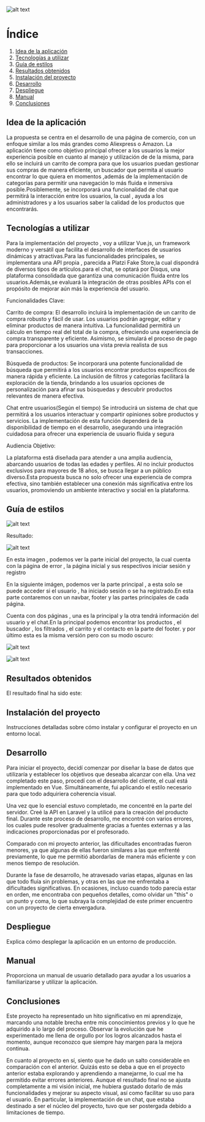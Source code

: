 ![alt text](image-2.png)


# Índice

1. [Idea de la aplicación](#idea-de-la-aplicación)
2. [Tecnologías a utilizar](#tecnologías-a-utilizar)
3. [Guía de estilos](#guía-de-estilos)
4. [Resultados obtenidos](#resultados-obtenidos)
5. [Instalación del proyecto](#instalación-del-proyecto)
6. [Desarrollo](#desarrollo)
7. [Despliegue](#despliegue)
8. [Manual](#manual)
9. [Conclusiones](#conclusiones)

## Idea de la aplicación

La propuesta se centra en el  desarrollo de una página de comercio, con un enfoque similar a los más grandes como Aliexpress o Amazon. La aplicación tiene como objetivo principal ofrecer a los usuarios la mejor experiencia posible en cuanto al manejo y utilización de de la misma, para ello se incluirá un carrito de compra para que los usuarios puedan gestionar sus compras de manera eficiente, un buscador que permita al usuario encontrar lo que quiera en momentos ,además de la implementación de categorías para permitir una navegación lo más fluida e inmersiva posible.Posiblemente, se incorporará una funcionalidad de chat que permitirá la interacción entre los usuarios, la cual , ayuda a los administradores y a los usuarios saber la calidad de los productos que encontrarás. 

## Tecnologías a utilizar

Para la implementación del proyecto , voy a utilizar Vue.js, un framework moderno y versátil que facilita el desarrollo de interfaces de usuarios dinámicas y atractivas.Para las funcionalidades principales, se implementara una API propia , parecida a Platzi Fake Store,la cual dispondrá de diversos tipos de artículos.para el chat, se optará por Disqus, una plataforma consolidada que garantiza una comunicación fluida entre los usuarios.Además,se evaluará la integración de otras posibles APIs con el propósito de mejorar aún más la experiencia del usuario.

Funcionalidades Clave:

Carrito de compra:
El desarrollo incluirá la implementación de un carrito de compra robusto y fácil de usar. Los usuarios podrán agregar, editar y eliminar productos de manera intuitiva. La funcionalidad permitirá un cálculo en tiempo real del total de la compra, ofreciendo una experiencia de compra transparente y eficiente. Asimismo, se simulará el proceso de pago para proporcionar a los usuarios una vista previa realista de sus transacciones.

Búsqueda de productos:
Se incorporará una potente funcionalidad de búsqueda que permitirá a los usuarios encontrar productos específicos de manera rápida y eficiente. La inclusión de filtros y categorías facilitará la exploración de la tienda, brindando a los usuarios opciones de personalización para afinar sus búsquedas y descubrir productos relevantes de manera efectiva.

Chat entre usuarios(Según el tiempo)
Se introducirá un sistema de chat que permitirá a los usuarios interactuar y compartir opiniones sobre productos y servicios. La implementación de esta función dependerá de la disponibilidad de tiempo en el desarrollo, asegurando una integración cuidadosa para ofrecer una experiencia de usuario fluida y segura
 
Audiencia Objetivo:

La plataforma está diseñada para atender a una amplia audiencia, abarcando usuarios de todas las edades y perfiles. Al no incluir productos exclusivos para mayores de 18 años, se busca llegar a un público diverso.Esta propuesta busca no solo ofrecer una experiencia de compra efectiva, sino también establecer una conexión más significativa entre los usuarios, promoviendo un ambiente interactivo y social en la plataforma.

## Guía de estilos
![alt text](image-3.png)

Resultado:

![alt text](image-4.png)

En esta imagen , podemos ver la parte inicial del proyecto, la cual cuenta con la página de error , la página inicial y sus respectivos iniciar sesión y registro

En la siguiente imágen, podemos ver la parte principal , a esta solo se puede acceder si el usuario , ha iniciado sesión o se ha registrado.En esta parte contaremos con un navbar, footer y las partes principales de cada página.

Cuenta con dos páginas , una es la principal y la otra tendrá información del usuario y el chat.En la principal podemos encontrar los productos , el buscador , los filtrados , el carrito y el contacto en la parte del footer.
y por último esta es la misma versión pero con su modo oscuro:

![alt text](image-7.png)

![alt text](image-8.png)

## Resultados obtenidos

El resultado final ha sido este:



## Instalación del proyecto

Instrucciones detalladas sobre cómo instalar y configurar el proyecto en un entorno local.

## Desarrollo

Para iniciar el proyecto, decidí comenzar por diseñar la base de datos que utilizaría y establecer los objetivos que deseaba alcanzar con ella. Una vez completado este paso, procedí con el desarrollo del cliente, el cual está implementado en Vue. Simultáneamente, fui aplicando el estilo necesario para que todo adquiriera coherencia visual.

Una vez que lo esencial estuvo completado, me concentré en la parte del servidor. Creé la API en Laravel y la utilicé para la creación del producto final. Durante este proceso de desarrollo, me encontré con varios errores, los cuales pude resolver gradualmente gracias a fuentes externas y a las indicaciones proporcionadas por el profesorado.

Comparado con mi proyecto anterior, las dificultades encontradas fueron menores, ya que algunas de ellas fueron similares a las que enfrenté previamente, lo que me permitió abordarlas de manera más eficiente y con menos tiempo de resolución.

Durante la fase de desarrollo, he atravesado varias etapas, algunas en las que todo fluía sin problemas, y otras en las que me enfrentaba a dificultades significativas. En ocasiones, incluso cuando todo parecía estar en orden, me encontraba con pequeños detalles, como olvidar un "this" o un punto y coma, lo que subraya la complejidad de este primer encuentro con un proyecto de cierta envergadura.

## Despliegue

Explica cómo desplegar la aplicación en un entorno de producción.

## Manual

Proporciona un manual de usuario detallado para ayudar a los usuarios a familiarizarse y utilizar la aplicación.

## Conclusiones

Este proyecto ha representado un hito significativo en mi aprendizaje, marcando una notable brecha entre mis conocimientos previos y lo que he adquirido a lo largo del proceso. Observar la evolución que he experimentado me llena de orgullo por los logros alcanzados hasta el momento, aunque reconozco que siempre hay margen para la mejora continua.

En cuanto al proyecto en sí, siento que he dado un salto considerable en comparación con el anterior. Quizás esto se deba a que en el proyecto anterior estaba explorando y aprendiendo a manejarme, lo cual me ha permitido evitar errores anteriores. Aunque el resultado final no se ajusta completamente a mi visión inicial, me hubiera gustado dotarlo de más funcionalidades y mejorar su aspecto visual, así como facilitar su uso para el usuario. En particular, la implementación de un chat, que estaba destinado a ser el núcleo del proyecto, tuvo que ser postergada debido a limitaciones de tiempo.
